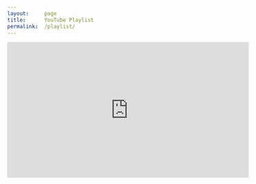 ```yaml
---
layout:		page
title:		YouTube Playlist
permalink:	/playlist/
---
```


<iframe style="display: block; margin: 0 auto;" width="560" height="315" src="https://www.youtube-nocookie.com/embed/videoseries?si=Cib7Nl6Nj1ToHfRX&amp;list=PLwdE3eD26_MyLtahqTKZE7ASpte97Sn9Y" title="YouTube video player" frameborder="0" allow="accelerometer; autoplay; clipboard-write; encrypted-media; gyroscope; picture-in-picture; web-share" referrerpolicy="strict-origin-when-cross-origin" allowfullscreen></iframe>
